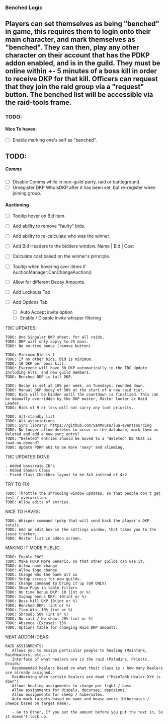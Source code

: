 ### Benched Logic
Players can set themselves as being "benched" in game, this requires them to login onto their main character, and mark themselves as "benched".
They can then, play any other character on their account that has the PDKP addon enabled, and is in the guild. They must be online within +- 5 minutes of a boss kill in order to receive DKP for that kill.
Officers can request that they join the raid group via a "request" button. The benched list will be accessible via the raid-tools frame.
---
### TODO:

#### Nice To haves:
- [ ] Enable marking one's self as "benched".

## TODO:

##### Comms
- [ ] Disable Comms while in non-guild party, raid or battleground.
- [ ] Unregister DKP WhoIsDKP after it has been set, but re-register when joining group.

#### Auctioning
- [ ] Tooltip hover on Bid item.
- [ ] Add ability to remove "faulty" bids.
- [ ] Add ability to re-calculate who was the winner.
- [ ] Add Bid Headers to the bidders window. Name | Bid | Cost
- [ ] Calculate cost based on the winner's principle.
- [ ] Tooltip when hovering over items if AuctionManager:CanChangeAuction()

- [ ] Allow for different Decay Amounts.
- [ ] Add Lockouts Tab
- [ ] Add Options Tab
  - [ ] Auto Accept invite option
  - [ ] Enable / Disable invite whisper filtering

TBC UPDATES:
    
    TODO: One Singular DKP sheet, for all raids.
    TODO: DKP will only apply to 25 mans.
    TODO: No on-time bonus (remove button).
    
    TODO: Minimum Bid is 1
    TODO: If no other bids, bid is minimum.
    TODO: 10 DKP per boss kill.
    TODO: Everyone will have 30 DKP automatically in the TBC Update Including Alts, and new guild members.
    TODO: Benched DKP is full DKP.

    TODO: Decay is set at 10% per week, on Tuesdays, rounded down.
    TODO: Manual DKP decay of 50% at the start of a new raid tier.
    TODO: Bids will be hidden until the countdown is finalized. This can be manually overridden by the DKP master, Master looter or Raid Leader.
    TODO: Bids of 9 or less will not carry any loot priority.

    TODO: Alt-standby list
    TODO: Alt associations
    TODO: Sync library: https://github.com/SamMousa/lua-eventsourcing
    TODO: No longer allow deletes to occur in the database, mark them as deleted and add a new sync entry?
    TODO: "Deleted" entries should be moved to a "deleted" DB that is load-on-demand?
    TODO: Update PDKP GUI to be more "sexy" and slimming.


TBC UPDATES DONE:
    
    - Added boss/raid ID's
    - Added Shaman Class
    - Fixed Class Checkbox layout to be 3x3 instead of 4x2


TRY TO FIX:
    
    TODO: Throttle the shrouding window updates, so that people don't get lost / overwritten.
    TODO: Allow edits of entries.

NICE TO HAVES:
    
    TODO: Whisper command !pdkp that will send back the player's DKP totals.
    TODO: Add an edit box in the settings window, that takes you to the issue tracker.
    TODO: Roster list in addon screen.

MAKING IT MORE PUBLIC:
    
    TODO: Enable PUGS
    TODO: Make PDKP More Generic, so that other guilds can use it.
    TODO: Allow name change
    TODO: Allow logo change
    TODO: Change who the bank alt is
    TODO: Setup screen for new guilds.
    TODO: Change command to bring it up (GM ONLY)
    TODO: Show Pugs in table filters
    TODO: On time bonus DKP: 10 (int or %)
    TODO: Signup bonus DKP: 10(int or %)
    TODO: Boss kill DKP 10(int or %)
    TODO: Benched DKP: (int or %)
    TODO: Item Win: 10% (int or %)
    TODO: Shroud: 50% (int or %)
    TODO: No call / No show: 20% (int or %)
    TODO: Absence (Excuse): 15%
    TODO: Options table for changing Raid DKP amounts.

NEAT ADDON IDEAS:
    
    RAID ASSIGNMENTS:
       Allows you to assign particular people to healing (MainTank, RaidHealers, etc...)
       Interface of what healers are in the raid (Paladins, Priests, Druids)
       Recommended healers based on what their class is / how many healers are already assigned.
       RaidWarning when certain healers are dead ("MainTank Healer XYX is down")
       Allows healing assignments to change per fight / boss
       Allow assignments for dispels, decurses, deposions.
       Allow assignments for sheep / hibernates.
       Auto mark targets based on name and mouse-overs (Hibernates / Sheeps based on target name).

       - Go to Other, If you put the amount before you put the text in, So it doesn't lock up.
